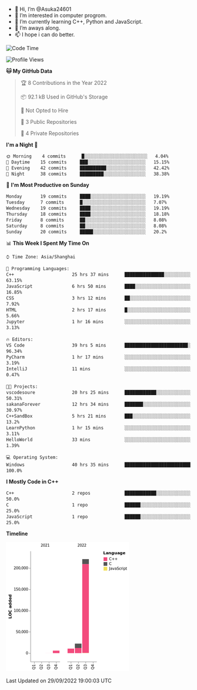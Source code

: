 - 👋 Hi, I’m @Asuka24601
- 👀 I’m interested in computer progrom.
- 🌱 I’m currently learning C++, Python and JavaScript.
- 💞️ I’m aways along.
- 📫 I hope i can do better.

<!--START_SECTION:waka-->
![Code Time](http://img.shields.io/badge/Code%20Time-213%20hrs-blue)

![Profile Views](http://img.shields.io/badge/Profile%20Views-5-blue)

**🐱 My GitHub Data** 

> 🏆 8 Contributions in the Year 2022
 > 
> 📦 92.1 kB Used in GitHub's Storage 
 > 
> 🚫 Not Opted to Hire
 > 
> 📜 3 Public Repositories 
 > 
> 🔑 4 Private Repositories  
 > 
**I'm a Night 🦉** 

```text
🌞 Morning    4 commits      █░░░░░░░░░░░░░░░░░░░░░░░░   4.04% 
🌆 Daytime    15 commits     ███░░░░░░░░░░░░░░░░░░░░░░   15.15% 
🌃 Evening    42 commits     ██████████░░░░░░░░░░░░░░░   42.42% 
🌙 Night      38 commits     █████████░░░░░░░░░░░░░░░░   38.38%

```
📅 **I'm Most Productive on Sunday** 

```text
Monday       19 commits     ████░░░░░░░░░░░░░░░░░░░░░   19.19% 
Tuesday      7 commits      █░░░░░░░░░░░░░░░░░░░░░░░░   7.07% 
Wednesday    19 commits     ████░░░░░░░░░░░░░░░░░░░░░   19.19% 
Thursday     18 commits     ████░░░░░░░░░░░░░░░░░░░░░   18.18% 
Friday       8 commits      ██░░░░░░░░░░░░░░░░░░░░░░░   8.08% 
Saturday     8 commits      ██░░░░░░░░░░░░░░░░░░░░░░░   8.08% 
Sunday       20 commits     █████░░░░░░░░░░░░░░░░░░░░   20.2%

```


📊 **This Week I Spent My Time On** 

```text
⌚︎ Time Zone: Asia/Shanghai

💬 Programming Languages: 
C++                      25 hrs 37 mins      ███████████████░░░░░░░░░░   63.15% 
JavaScript               6 hrs 50 mins       ████░░░░░░░░░░░░░░░░░░░░░   16.85% 
CSS                      3 hrs 12 mins       ██░░░░░░░░░░░░░░░░░░░░░░░   7.92% 
HTML                     2 hrs 17 mins       █░░░░░░░░░░░░░░░░░░░░░░░░   5.66% 
Jupyter                  1 hr 16 mins        ░░░░░░░░░░░░░░░░░░░░░░░░░   3.13%

🔥 Editors: 
VS Code                  39 hrs 5 mins       ████████████████████████░   96.34% 
PyCharm                  1 hr 17 mins        ░░░░░░░░░░░░░░░░░░░░░░░░░   3.19% 
IntelliJ                 11 mins             ░░░░░░░░░░░░░░░░░░░░░░░░░   0.47%

🐱‍💻 Projects: 
vscodesoure              20 hrs 25 mins      ████████████░░░░░░░░░░░░░   50.31% 
sakanaForever            12 hrs 34 mins      ███████░░░░░░░░░░░░░░░░░░   30.97% 
C++SandBox               5 hrs 21 mins       ███░░░░░░░░░░░░░░░░░░░░░░   13.2% 
LearnPython              1 hr 15 mins        ░░░░░░░░░░░░░░░░░░░░░░░░░   3.11% 
HelloWorld               33 mins             ░░░░░░░░░░░░░░░░░░░░░░░░░   1.39%

💻 Operating System: 
Windows                  40 hrs 35 mins      █████████████████████████   100.0%

```

**I Mostly Code in C++** 

```text
C++                      2 repos             ████████████░░░░░░░░░░░░░   50.0% 
C                        1 repo              ██████░░░░░░░░░░░░░░░░░░░   25.0% 
JavaScript               1 repo              ██████░░░░░░░░░░░░░░░░░░░   25.0%

```


**Timeline**

![Chart not found](https://raw.githubusercontent.com/Asuka24601/Asuka24601/main/charts/bar_graph.png) 


 Last Updated on 29/09/2022 19:00:03 UTC
<!--END_SECTION:waka-->

